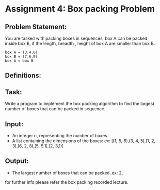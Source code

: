 # Assignment 4: Box packing Problem

## Problem Statement:

You are tasked with packing boxes in sequences, box A can be packed inside box B, if the length, breadth , height of box A are smaller than box B.

    box A = (3,4,6)
    box B = (7,6,9)
    box A < box B

## Definitions:
   

## Task:
Write a program to implement the box packing algorithm to find  the largest number of boxes that can be packed in sequence.

## Input:
   - An integer n, representing the number of boxes.
   - A list containing the dimensions of the boxes: ex: [(1, 5, 6),(3, 4, 5),(1, 2, 3),(6, 2, 8),(5, 5,1),(2, 3,1)]
     

## Output:
   - The largest number of boxes that can be packed. ex: 2.

for further info please refer the box packing recorded lecture.
